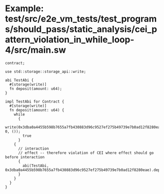 # Example: test/src/e2e_vm_tests/test_programs/should_pass/static_analysis/cei_pattern_violation_in_while_loop-4/src/main.sw

```sway
contract;

use std::storage::storage_api::write;

abi TestAbi {
  #[storage(write)]
  fn deposit(amount: u64);
}

impl TestAbi for Contract {
  #[storage(write)]
  fn deposit(amount: u64) {
    while
      {
        write(0x3dba0a4455b598b7655a7fb430883d96c9527ef275b49739e7b0ad12f8280eae, 0, ());
        true
      }
    {
      // interaction
      // effect -- therefore violation of CEI where effect should go before interaction
      {
        abi(TestAbi, 0x3dba0a4455b598b7655a7fb430883d96c9527ef275b49739e7b0ad12f8280eae).deposit(amount);
      }
    }
  }
}

```
